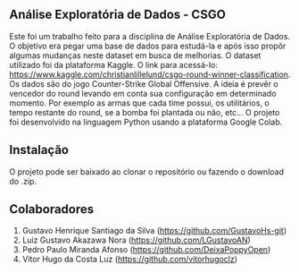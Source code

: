 ## Análise Exploratória de Dados - CSGO 
Este foi um trabalho feito para a disciplina de Análise Exploratória de Dados. O objetivo era pegar uma base de dados para estudá-la e após isso propôr algumas mudanças neste dataset em busca de melhorias. O dataset utilizado foi da plataforma Kaggle. O link para acessá-lo: https://www.kaggle.com/christianlillelund/csgo-round-winner-classification. Os dados são do jogo Counter-Strike Global Offensive. A ideia é prevêr o vencedor do round levando em conta sua configuração em determinado momento. Por exemplo as armas que cada time possui, os utilitários, o tempo restante do round, se a bomba foi plantada ou não, etc...
O projeto foi desenvolvido na linguagem Python usando a plataforma Google Colab.
## Instalação
O projeto pode ser baixado ao clonar o repositório ou fazendo o download do .zip.
## Colaboradores
1. Gustavo Henrique Santiago da Silva (https://github.com/GustavoHs-git)
2. Luiz Gustavo Akazawa Nora (<https://github.com/LGustavoAN>)
3. Pedro Paulo Miranda Afonso (<https://github.com/DeixaPoppyOpen>)
4. Vítor Hugo da Costa Luz (<https://github.com/vitorhugoclz>)
